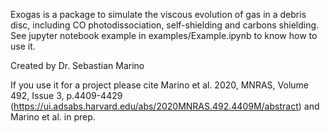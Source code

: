 Exogas is a package to simulate the viscous evolution of gas in a debris disc, including CO photodissociation, self-shielding and carbons shielding. See jupyter notebook example in examples/Example.ipynb to know how to use it.

Created by Dr. Sebastian Marino

If you use it for a project please cite Marino et al. 2020, MNRAS, Volume 492, Issue 3, p.4409-4429 (https://ui.adsabs.harvard.edu/abs/2020MNRAS.492.4409M/abstract) and Marino et al. in prep.